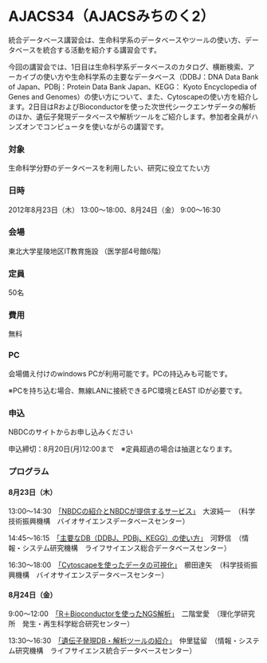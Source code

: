 # AJACS34（AJACSみちのく2）

統合データベース講習会は、生命科学系のデータベースやツールの使い方、データベースを統合する活動を紹介する講習会です。

今回の講習会では、1日目は生命科学系データベースのカタログ、横断検索、アーカイブの使い方や生命科学系の主要なデータベース（DDBJ：DNA Data Bank of Japan、PDBj：Protein Data Bank Japan、KEGG： Kyoto Encyclopedia of Genes and Genomes）の使い方について、また、Cytoscapeの使い方を紹介します。2日目はRおよびBioconductorを使った次世代シークエンサデータの解析のほか、遺伝子発現データベースや解析ツールをご紹介します。参加者全員がハンズオンでコンピュータを使いながらの講習です。

### 対象
生命科学分野のデータベースを利用したい、研究に役立てたい方
### 日時
2012年8月23日（木） 13:00～18:00、8月24日（金） 9:00～16:30
### 会場
東北大学星陵地区IT教育施設 （医学部4号館6階）
### 定員
50名
### 費用
無料
### PC
会場備え付けのwindows PCが利用可能です。PCの持込みも可能です。

※PCを持ち込む場合、無線LANに接続できるPC環境とEAST IDが必要です。
### 申込
NBDCのサイトからお申し込みください

申込締切：8月20日(月)12:00まで　※定員超過の場合は抽選となります。

### プログラム
#### 8月23日（木）
13:00～14:30　[「NBDCの紹介とNBDCが提供するサービス」](/01_onami/)　大波純一　（科学技術振興機構　バイオサイエンスデータベースセンター）

14:45～16:15　[「主要なDB（DDBJ、PDBj、KEGG）の使い方」](/02_kawano/)　河野信　（情報・システム研究機構　ライフサイエンス総合データベースセンター）

16:30～18:00　[「Cytoscapeを使ったデータの可視化」](/03_kushida/)　櫛田達矢　（科学技術振興機構　バイオサイエンスデータベースセンター）

#### 8月24日（金）
9:00～12:00　[「R＋Bioconductorを使ったNGS解析」](/04_nikaido/)　二階堂愛　（理化学研究所　発生・再生科学総合研究センター）

13:30～16:30　[「遺伝子発現DB・解析ツールの紹介」](/05_nakazato/)　仲里猛留　（情報・システム研究機構　ライフサイエンス統合データベースセンター）
